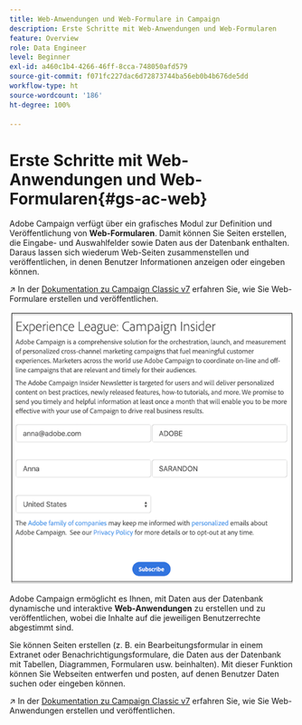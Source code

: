 ```yaml
---
title: Web-Anwendungen und Web-Formulare in Campaign
description: Erste Schritte mit Web-Anwendungen und Web-Formularen
feature: Overview
role: Data Engineer
level: Beginner
exl-id: a460c1b4-4266-46ff-8cca-748050afd579
source-git-commit: f071fc227dac6d72873744ba56eb0b4b676de5dd
workflow-type: ht
source-wordcount: '186'
ht-degree: 100%

---
```


# Erste Schritte mit Web-Anwendungen und Web-Formularen{#gs-ac-web}

Adobe Campaign verfügt über ein grafisches Modul zur Definition und Veröffentlichung von **Web-Formularen**. Damit können Sie Seiten erstellen, die Eingabe- und Auswahlfelder sowie Daten aus der Datenbank enthalten. Daraus lassen sich wiederum Web-Seiten zusammenstellen und veröffentlichen, in denen Benutzer Informationen anzeigen oder eingeben können.

↗️ In der [Dokumentation zu Campaign Classic v7](https://experienceleague.adobe.com/docs/campaign-classic/using/designing-content/web-forms/about-web-forms.html?lang=de#designing-content) erfahren Sie, wie Sie Web-Formulare erstellen und veröffentlichen.

![](assets/sample.png)

Adobe Campaign ermöglicht es Ihnen, mit Daten aus der Datenbank dynamische und interaktive **Web-Anwendungen** zu erstellen und zu veröffentlichen, wobei die Inhalte auf die jeweiligen Benutzerrechte abgestimmt sind.

Sie können Seiten erstellen (z. B. ein Bearbeitungsformular in einem Extranet oder Benachrichtigungsformulare, die Daten aus der Datenbank mit Tabellen, Diagrammen, Formularen usw. beinhalten). Mit dieser Funktion können Sie Webseiten entwerfen und posten, auf denen Benutzer Daten suchen oder eingeben können.

↗️ In der [Dokumentation zu Campaign Classic v7](https://experienceleague.adobe.com/docs/campaign-classic/using/designing-content/web-applications/about-web-applications.html?lang=de#designing-content) erfahren Sie, wie Sie Web-Anwendungen erstellen und veröffentlichen.
